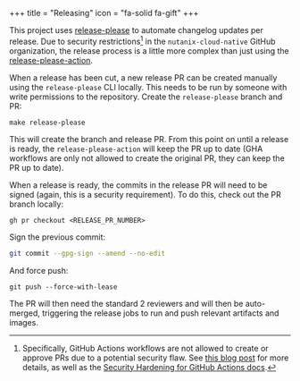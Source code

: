 +++
title = "Releasing"
icon = "fa-solid fa-gift"
+++

This project uses [release-please] to automate changelog updates per release. Due to security restrictions[^1] in the
`nutanix-cloud-native` GitHub organization, the release process is a little more complex than just using the
[release-please-action].

When a release has been cut, a new release PR can be created manually using the `release-please` CLI locally. This needs
to be run by someone with write permissions to the repository. Create the `release-please` branch and PR:

```shell
make release-please
```

This will create the branch and release PR. From this point on until a release is ready, the `release-please-action`
will keep the PR up to date (GHA workflows are only not allowed to create the original PR, they can keep the PR up to
date).

When a release is ready, the commits in the release PR will need to be signed (again, this is a security requirement).
To do this, check out the PR branch locally:

```shell
gh pr checkout <RELEASE_PR_NUMBER>
```

Sign the previous commit:

```bash
git commit --gpg-sign --amend --no-edit
```

And force push:

```shell
git push --force-with-lease
```

The PR will then need the standard 2 reviewers and will then be auto-merged, triggering the release jobs to run and push
relevant artifacts and images.

[^1]: Specifically, GitHub Actions workflows are not allowed to create or approve PRs due to a potential security flaw.
    See [this blog post][cider-sec] for more details, as well as the [Security Hardening for GitHub Actions
    docs][gha-security-hardening].

[release-please]: https://github.com/googleapis/release-please/
[release-please-action]: https://github.com/google-github-actions/release-please-action
[cider-sec]: https://medium.com/cider-sec/bypassing-required-reviews-using-github-actions-6e1b29135cc7
[gha-security-hardening]: https://docs.github.com/en/actions/security-guides/security-hardening-for-github-actions
